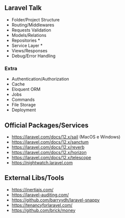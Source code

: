 ## Laravel Talk

- Folder/Project Structure
- Routing/Middlewares
- Requests Validation
- Models/Relations
- Repositories *
- Service Layer *
- Views/Responses
- Debug/Error Handling

### Extra

- Authentication/Authorization
- Cache
- Eloquent ORM
- Jobs
- Commands
- File Storage
- Deployment

## Official Packages/Services

- https://laravel.com/docs/12.x/sail (MacOS e Windows)
- https://laravel.com/docs/12.x/sanctum
- https://laravel.com/docs/12.x/reverb
- https://laravel.com/docs/12.x/horizon
- https://laravel.com/docs/12.x/telescope 
- https://nightwatch.laravel.com

## External Libs/Tools

- https://inertiajs.com/
- https://laravel-auditing.com/
- https://github.com/barryvdh/laravel-snappy
- https://tenancyforlaravel.com/
- https://github.com/brick/money
